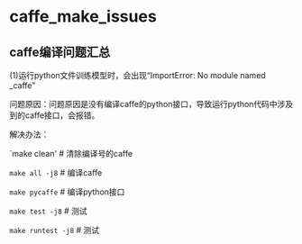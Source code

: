 # caffe_make_issues
## caffe编译问题汇总


(1)运行python文件训练模型时，会出现“ImportError: No module named _caffe”

问题原因：问题原因是没有编译caffe的python接口，导致运行python代码中涉及到的caffe接口，会报错。

解决办法：

`make clean' # 清除编译号的caffe

`make all -j8`   # 编译caffe

`make pycaffe`  # 编译python接口 

`make test -j8`  # 测试

`make runtest -j8`  # 测试
 
 
